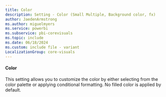 ```yaml
---
title: Color
description: Setting - Color (Small Multiple, Background color, fx)
author: JaedenArmstrong
ms.author: miguelmyers
ms.service: powerbi
ms.subservice: pbi-corevisuals
ms.topic: include
ms.date: 06/18/2024
ms.custom: include file - variant
LocalizationGroup: core-visuals
---
```

#### Color

This setting allows you to customize the color by either selecting from the color palette or applying conditional formatting. No filled color is applied by default.
